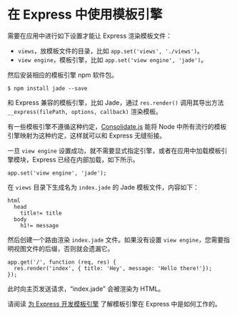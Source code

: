 # 在 Express 中使用模板引擎

需要在应用中进行如下设置才能让 Express 渲染模板文件：

- `views`，放模板文件的目录，比如 `app.set('views', './views')`。
- `view engine`，模板引擎，比如 `app.set('view engine', 'jade')`。

然后安装相应的模板引擎 npm 软件包。

```
$ npm install jade --save
```

和 Express 兼容的模板引擎，比如 Jade，通过 `res.render()` 调用其导出方法 `__express(filePath, options, callback)` 渲染模板。

有一些模板引擎不遵循这种约定，[Consolidate.js](https://www.npmjs.org/package/consolidate) 能将 Node 中所有流行的模板引擎映射为这种约定，这样就可以和 Express 无缝衔接。

一旦 `view engine` 设置成功，就不需要显式指定引擎，或者在应用中加载模板引擎模块，Express 已经在内部加载，如下所示。

```
app.set('view engine', 'jade');
```

在 `views` 目录下生成名为 `index.jade`  的 Jade 模板文件，内容如下：

```
html
  head
    title!= title
  body
    h1!= message
```

然后创建一个路由渲染 `index.jade` 文件。如果没有设置 `view engine`，您需要指明视图文件的后缀，否则就会遗漏它。

```
app.get('/', function (req, res) {
  res.render('index', { title: 'Hey', message: 'Hello there!'});
});
``` 

此时向主页发送请求，“index.jade” 会被渲染为 HTML。

请阅读 [为 Express 开发模板引擎](http://expressjs.com/advanced/developing-template-engines.html) 了解模板引擎在 Express 中是如何工作的。
